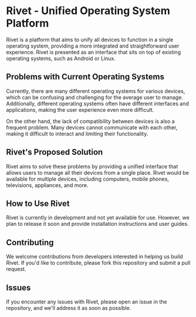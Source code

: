 # Rivet - Unified Operating System Platform
Rivet is a platform that aims to unify all devices to function in a single operating system, providing a more integrated and straightforward user experience. Rivet is presented as an interface that sits on top of existing operating systems, such as Android or Linux.

## Problems with Current Operating Systems
Currently, there are many different operating systems for various devices, which can be confusing and challenging for the average user to manage. Additionally, different operating systems often have different interfaces and applications, making the user experience even more difficult.

On the other hand, the lack of compatibility between devices is also a frequent problem. Many devices cannot communicate with each other, making it difficult to interact and limiting their functionality.

## Rivet's Proposed Solution
Rivet aims to solve these problems by providing a unified interface that allows users to manage all their devices from a single place. Rivet would be available for multiple devices, including computers, mobile phones, televisions, appliances, and more.

## How to Use Rivet
Rivet is currently in development and not yet available for use. However, we plan to release it soon and provide installation instructions and user guides.

## Contributing
We welcome contributions from developers interested in helping us build Rivet. If you'd like to contribute, please fork this repository and submit a pull request.

## Issues
If you encounter any issues with Rivet, please open an issue in the repository, and we'll address it as soon as possible.